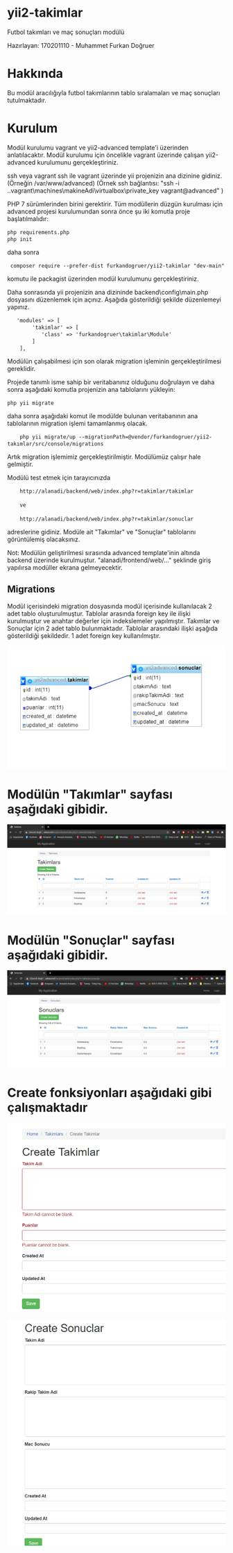 # yii2-takimlar

Futbol takımları ve maç sonuçları modülü

Hazırlayan:
170201110 - Muhammet Furkan Doğruer

# Hakkında

Bu modül aracılığıyla futbol takımlarının tablo sıralamaları ve maç sonuçları tutulmaktadır.

# Kurulum

Modül kurulumu vagrant ve yii2-advanced template'i üzerinden anlatılacaktır. Modül kurulumu için öncelikle vagrant üzerinde çalışan yii2-advanced kurulumunu gerçekleştiriniz.

ssh veya vagrant ssh ile vagrant üzerinde yii projenizin ana dizinine gidiniz.(Örneğin /var/www/advanced)
(Örnek ssh bağlantısı: "ssh -i .\.vagrant\machines\makineAdi\virtualbox\private_key vagrant@advanced" )

PHP 7 sürümlerinden birini gerektirir. Tüm modüllerin düzgün kurulması için advanced projesi kurulumundan sonra önce şu iki komutla proje başlatılmalıdır:
```
php requirements.php
php init
```
daha sonra
```
 composer require --prefer-dist furkandogruer/yii2-takimlar "dev-main"
 ```

 komutu ile packagist üzerinden modül kurulumunu gerçekleştiriniz.
 
    
Daha sonrasında yii projenizin ana dizininde backend\config\main.php dosyasını düzenlemek için açınız. Aşağıda gösterildiği şekilde düzenlemeyi yapınız.

```
   'modules' => [
        'takimlar' => [
           'class' => 'furkandogruer\takimlar\Module'
        ]
    ],
 ```


Modülün çalışabilmesi için son olarak migration işleminin gerçekleştirilmesi gereklidir.

Projede tanımlı isme sahip bir veritabanınız olduğunu doğrulayın ve daha sonra aşağıdaki komutla projenizin ana tablolarını yükleyin:

```
php yii migrate
 ```
daha sonra aşağıdaki komut ile modülde bulunan veritabanının ana tablolarının migration işlemi tamamlanmış olacak.
```
    php yii migrate/up --migrationPath=@vendor/furkandogruer/yii2-takımlar/src/console/migrations
 ```

 Artık migration işlemimiz gerçekleştirilmiştir. Modülümüz çalışır hale gelmiştir.

 Modülü test etmek için tarayıcınızda 

```
    http://alanadi/backend/web/index.php?r=takimlar/takimlar
    
    ve 
    
    http://alanadi/backend/web/index.php?r=takimlar/sonuclar
```
 adreslerine gidiniz. Modüle ait "Takımlar" ve "Sonuçlar" tablolarını görüntülemiş olacaksınız.
 
 Not: Modülün geliştirilmesi sırasında advanced template'inin altında backend üzerinde kurulmuştur. "alanadi/frontend/web/..." şeklinde giriş yapılırsa modüller ekrana gelmeyecektir.

## Migrations

Modül içerisindeki migration dosyasında modül içerisinde kullanılacak 2 adet tablo oluşturulmuştur. Tablolar arasında foreign key ile ilişki kurulmuştur ve anahtar değerler için indekslemeler yapılmıştır. Takımlar ve Sonuçlar için 2 adet tablo bulunmaktadır. Tablolar arasındaki ilişki aşağıda gösterildiği şekildedir. 1 adet foreign key kullanılmıştır.


![](images/relation.png)


# Modülün "Takımlar" sayfası aşağıdaki gibidir.

![](images/takimlar.png)


# Modülün "Sonuçlar" sayfası aşağıdaki gibidir.

![](images/sonuclar.png)



# Create fonksiyonları aşağıdaki gibi çalışmaktadır

![](images/create.png)

![](images/create2.png)


